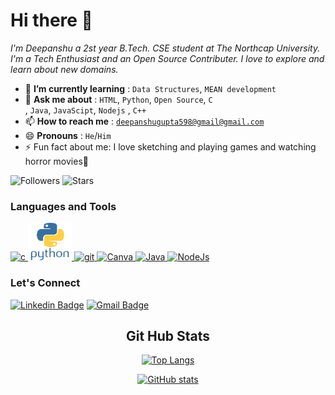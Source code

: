  # Hi there 🤗 


<p><i> I'm Deepanshu a 2st year B.Tech. CSE student at The Northcap University. I'm a Tech Enthusiast and an Open Source Contributer. I love to explore and learn about new domains.</i></p>

<ul>
<li> 🌱 <b>I’m currently learning</b> : <code>Data Structures</code>, <code>MEAN development</code></li>
<li> 💬 <b>Ask me about</b> : <code>HTML</code>, <code>Python</code>, <code>Open Source</code>, <code>C</code></li>, <code>Java</code>, <code>JavaScipt</code>, <code>Nodejs</code> , <code>C++</code></li>
<li> 📫 <b>How to reach me</b> : <code><a href="mailto:deepanshugupta598@gmail.com">deepanshugupta598@gmail@gmail.com</a></code></li>
<li> 😄 <b>Pronouns</b> : <code>He</code>/<code>Him</code></li>
<li> ⚡ Fun fact about me: I love sketching and playing games and watching horror movies👻</li></ul>

![Followers](https://img.shields.io/github/followers/Deepanshu-Gupta-112?style=plastic&color=white=FOLLOWERS)
![Stars](https://img.shields.io/github/stars/Deepanshu-Gupta-112?affiliations=OWNER&style=social)


<h3>Languages and Tools</h3>
<p align="left"><a href="https://www.cprogramming.com/" target="_blank"> <img src="https://raw.githubusercontent.com/isocpp/logos/master/cpp_logo.png" alt="c" width="40" height="40"/> </a><a href="https://www.w3schools.com/python/" target="_blank"> <img src="https://raw.githubusercontent.com/devicons/devicon/master/icons/python/python-original-wordmark.svg" alt="Python" width="70" height="60"/> </a> <a href="https://git-scm.com/" target="_blank"> <img src="https://www.vectorlogo.zone/logos/git-scm/git-scm-icon.svg" alt="git" width="40" height="40"/></a><a href="https://www.canva.com/" target="_blank"> <img src="https://www.vectorlogo.zone/logos/canva/canva-icon.svg" alt="Canva" width="40" height="40"/> </a><a href="https://www.w3schools.com/java/java_intro.asp" target="_blank"> <img src="https://www.vectorlogo.zone/logos/java/java-horizontal.svg" alt="Java" width="70" height="50"/> </a><a href="https://www.w3schools.com/nodejs/" target="_blank"> <img src="https://img.icons8.com/color/452/nodejs.png" alt="NodeJs" width="70" height="60"/> </a></p>

<h3>Let's Connect</h3>


[![Linkedin Badge](https://img.shields.io/badge/-DeepanshuGupta-blue?style=flat-square&logo=Linkedin&logoColor=white&link=https://www.linkedin.com/in/deepanshu-gupta-9822bb1a0/)](https://www.linkedin.com/in/deepanshu-gupta-9822bb1a0/)
[![Gmail Badge](https://img.shields.io/badge/-deepanshugupta598@gmail.com-c14438?style=flat-square&logo=Gmail&logoColor=white&link=mailto:deepanshugupta598@gmail.com)](mailto:deepanshugupta598@gmail.com)


<center>
<h2 align="center">Git Hub Stats</h2>
<p align="center">

[![Top Langs](https://github-readme-stats.vercel.app/api/top-langs/?username=Deepanshu-Gupta-112&layout=compact&show_icons=true&theme=radical)](https://github.com/Deepanshu-Gupta-112/github-readme-stats)

</p>

[![GitHub stats](https://github-readme-stats.vercel.app/api?username=Deepanshu-Gupta-112&show_icons=true&theme=radical)](https://github.com/Deepanshu-Gupta-112/github-readme-stats)
